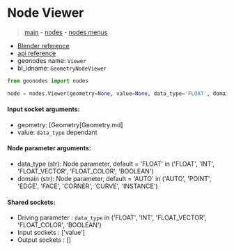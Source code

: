 # Node Viewer

> [main](../structure.md) - [nodes](nodes.md) - [nodes menus](nodes_menus.md)

- [Blender reference](https://docs.blender.org/manual/en/latest/modeling/geometry_nodes/output/viewer.html)
- [api reference](https://docs.blender.org/api/current/bpy.types.GeometryNodeViewer.html)
- geonodes name: `Viewer`
- bl_idname: `GeometryNodeViewer`

```python
from geonodes import nodes

node = nodes.Viewer(geometry=None, value=None, data_type='FLOAT', domain='AUTO')
```

#### Input socket arguments:

- geometry: [Geometry[Geometry.md]
- value: `data_type` dependant

#### Node parameter arguments:

- data_type (str): Node parameter, default = 'FLOAT' in ('FLOAT', 'INT', 'FLOAT_VECTOR', 'FLOAT_COLOR', 'BOOLEAN')
- domain (str): Node parameter, default = 'AUTO' in ('AUTO', 'POINT', 'EDGE', 'FACE', 'CORNER', 'CURVE', 'INSTANCE')

#### Shared sockets:

- Driving parameter : ``data_type`` in ('FLOAT', 'INT', 'FLOAT_VECTOR', 'FLOAT_COLOR', 'BOOLEAN')
- Input sockets  : ['value']
- Output sockets : []
